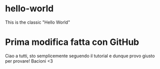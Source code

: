 # hello-world
This is the classic "Hello World"

# Prima modifica fatta con GitHub

Ciao a tutti, sto semplicemente seguendo il tutorial e dunque provo giusto per provare!
Bacioni <3
